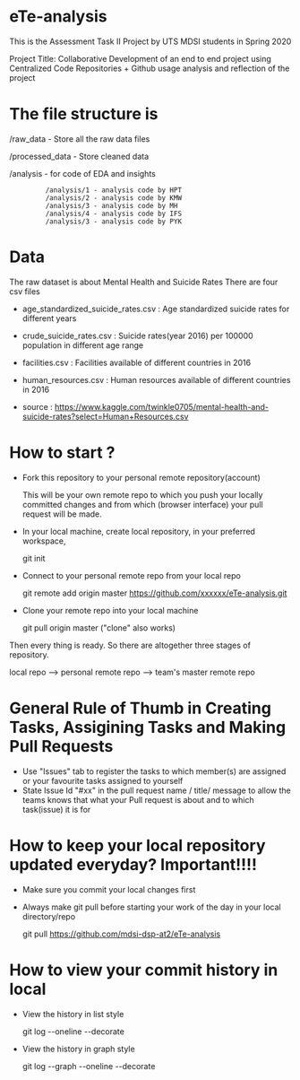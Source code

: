 # eTe-analysis

This is the Assessment Task II Project by UTS MDSI students in Spring 2020

Project Title: Collaborative Development of an end to end project using Centralized Code Repositories + Github usage analysis and reflection of the project

# The file structure is 

/raw_data - Store all the raw data files

/processed_data - Store cleaned data

/analysis - for code of EDA and insights

             /analysis/1 - analysis code by HPT
             /analysis/2 - analysis code by KMW
             /analysis/3 - analysis code by MH
             /analysis/4 - analysis code by IFS
             /analysis/3 - analysis code by PYK
             
             
 # Data 
 The raw dataset is about Mental Health and Suicide Rates
 There are four csv files 
 - age_standardized_suicide_rates.csv : Age standardized suicide rates for different years
 - crude_suicide_rates.csv : Suicide rates(year 2016) per 100000 population in different age range
 - facilities.csv : Facilities available of different countries in 2016
 - human_resources.csv : Human resources available of different countries in 2016


 - source : https://www.kaggle.com/twinkle0705/mental-health-and-suicide-rates?select=Human+Resources.csv
 
 # How to start ?
 - Fork this repository to your personal remote repository(account)
 
     This will be your own remote repo to which you push your locally committed changes and 
     from which (browser interface) your pull request will be made.
 
 - In your local machine, create local repository, 
    in your preferred workspace,
    
      git init
      
 - Connect to your personal remote repo from your local repo
 
      git remote add origin master https://github.com/xxxxxx/eTe-analysis.git
 
 - Clone your remote repo into your local machine
 
      git pull origin master ("clone" also works)
      
  Then every thing is ready. So there are altogether three stages of repository.
  
  local repo --> personal remote repo --> team's master remote repo
 
 
 # General Rule of Thumb in Creating Tasks, Assigining Tasks and Making Pull Requests
 
- Use "Issues" tab to register the tasks to which member(s) are assigned or your favourite tasks assigned to yourself
- State Issue Id  "#xx" in the pull request name / title/ message to allow the teams knows that what your Pull request is about and to which task(issue) it is for

# How to keep your local repository updated everyday? Important!!!!

- Make sure you commit your local changes first
- Always make git pull before starting your work of the day in your local directory/repo

    git pull https://github.com/mdsi-dsp-at2/eTe-analysis
    
# How to view your commit history in local

 - View the history in list style

    git log --oneline --decorate 
    
 - View the history in graph style 

    git log --graph --oneline --decorate


